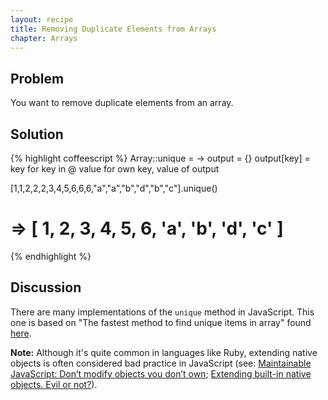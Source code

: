 ```yaml
---
layout: recipe
title: Removing Duplicate Elements from Arrays
chapter: Arrays
---
```

## Problem

You want to remove duplicate elements from an array.

## Solution

{% highlight coffeescript %}
Array::unique = ->
  output = {}
  output[key] = key for key in @
  value for own key, value of output

[1,1,2,2,2,3,4,5,6,6,6,"a","a","b","d","b","c"].unique()
# => [ 1, 2, 3, 4, 5, 6, 'a', 'b', 'd', 'c' ]
{% endhighlight %}

## Discussion

There are many implementations of the `unique` method in JavaScript. This one is based on "The fastest method to find unique items in array" found [here](http://www.shamasis.net/2009/09/fast-algorithm-to-find-unique-items-in-javascript-array/).

**Note:** Although it's quite common in languages like Ruby, extending native objects is often considered bad practice in JavaScript (see: [Maintainable JavaScript: Don’t modify objects you don’t own](http://www.nczonline.net/blog/2010/03/02/maintainable-javascript-dont-modify-objects-you-down-own/); [Extending built-in native objects. Evil or not?](http://perfectionkills.com/extending-built-in-native-objects-evil-or-not/)).


